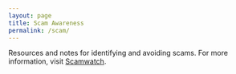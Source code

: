 ```yaml
---
layout: page
title: Scam Awareness
permalink: /scam/
---
```


Resources and notes for identifying and avoiding scams.
For more information, visit [Scamwatch](https://www.scamwatch.gov.au/).

